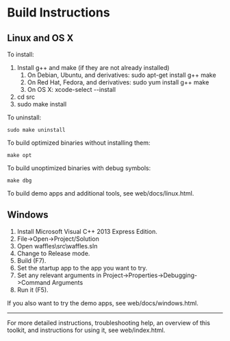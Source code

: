 # Build Instructions

## Linux and OS X

To install:

1. Install g++ and make (if they are not already installed)
	1. On Debian, Ubuntu, and derivatives:
		sudo apt-get install g++ make
	2. On Red Hat, Fedora, and derivatives:
		sudo yum install g++ make
	3. On OS X:
		xcode-select --install
2. cd src
3. sudo make install

To uninstall:

	sudo make uninstall

To build optimized binaries without installing them:

	make opt

To build unoptimized binaries with debug symbols:

	make dbg

To build demo apps and additional tools, see web/docs/linux.html.

## Windows

1.	Install Microsoft Visual C++ 2013 Express Edition.
2.	File->Open->Project/Solution
3.	Open waffles\src\waffles.sln
4.	Change to Release mode.
5.	Build (F7).
6.	Set the startup app to the app you want to try.
7.	Set any relevant arguments in Project->Properties->Debugging->Command Arguments
8.	Run it (F5).

If you also want to try the demo apps, see web/docs/windows.html.

***

For more detailed instructions, troubleshooting help, an overview of this toolkit, and instructions for using it, see web/index.html.
